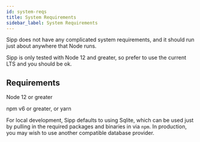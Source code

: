 ```yaml
---
id: system-reqs
title: System Requirements
sidebar_label: System Requirements
---
```


Sipp does not have any complicated system requirements, and it should run just about anywhere that Node runs.

Sipp is only tested with Node 12 and greater, so prefer to use the current LTS and you should be ok.

## Requirements

Node 12 or greater

npm v6 or greater, or yarn

For local development, Sipp defaults to using Sqlite, which can be used just by pulling in the required packages and binaries in via `npm`. In production, you may wish to use another compatible database provider.